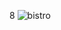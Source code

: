 8
![bistro](https://res.cloudinary.com/db670bhmc/image/upload/v1701884943/261871987-3e2ebf34-26d5-4928-b823-d388ba6ad033_owejvn.png)
